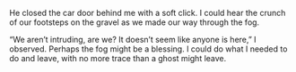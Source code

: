 He closed the car door behind me with a soft click. I could hear the crunch of our footsteps on the gravel as we made our way through the fog.

“We aren’t intruding, are we? It doesn’t seem like anyone is here,” I observed. Perhaps the fog might be a blessing. I could do what I needed to do and leave, with no more trace than a ghost might leave. 